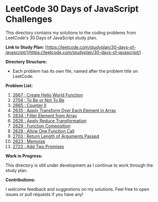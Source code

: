 # LeetCode 30 Days of JavaScript Challenges

This directory contains my solutions to the coding problems from LeetCode's 30 Days of JavaScript study plan.

**Link to Study Plan:** [https://leetcode.com/studyplan/30-days-of-javascript/](https://leetcode.com/studyplan/30-days-of-javascript/)

**Directory Structure:**

- Each problem has its own file, named after the problem title on LeetCode.

**Problem List:**

1. [2667 : Create Hello World Function ](HelloWorldFunction.js)
2. [2704 : To Be or Not To Be](ToBeOrNotToBe.js)
3. [2665 : Counter II](CounterII.js)
4. [2635 : Apply Transform Over Each Element in Array](TransformEachElementinArray.js)
5. [2634 : Filter Element from Array](FilterElementfromArray.js)
6. [2626 : Apply Reduce Transformation](ArrayReduceTransformation.js)
7. [2629 : Function Composition](FunctionComposition.js)
8. [2628 : Allow One Function Call](AllowOneFunctionCall.js)
9. [2703 : Return Length of Arguments Passed](ReturnArgsLength.js)
10. [2623 : Memoize](Memoize.js)
11. [2723 : Add Two Promises](AddTwoPromises.js)

**Work in Progress:**

This directory is still under development as I continue to work through the study plan. 

**Contributions:**

I welcome feedback and suggestions on my solutions. Feel free to open issues or pull requests if you have any!


